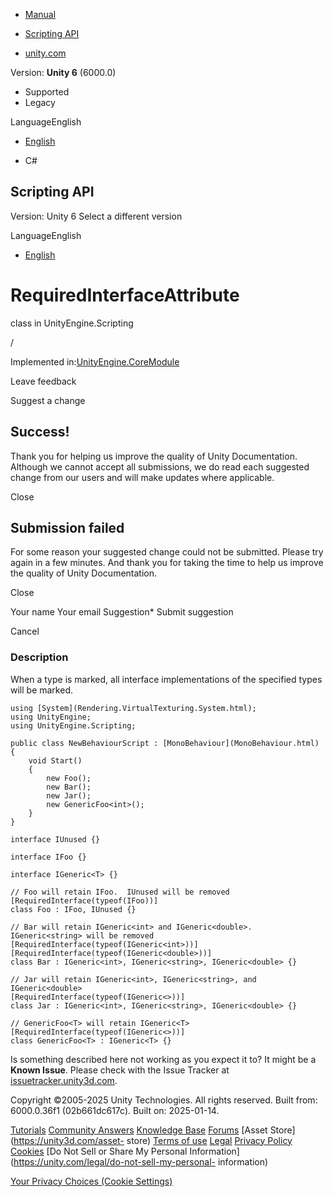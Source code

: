 [ ]()

  * [Manual](../Manual/index.html)
  * [Scripting API](../ScriptReference/index.html)

  * [unity.com](https://unity.com/)

Version: **Unity 6** (6000.0)

  * Supported
  * Legacy

LanguageEnglish

  * [English]()

  * C#

[ ](https://docs.unity3d.com)

## Scripting API

Version: Unity 6 Select a different version

LanguageEnglish

  * [English]()

# RequiredInterfaceAttribute

class in UnityEngine.Scripting

/

Implemented in:[UnityEngine.CoreModule](UnityEngine.CoreModule.html)

Leave feedback

Suggest a change

## Success!

Thank you for helping us improve the quality of Unity Documentation. Although
we cannot accept all submissions, we do read each suggested change from our
users and will make updates where applicable.

Close

## Submission failed

For some reason your suggested change could not be submitted. Please <a>try
again</a> in a few minutes. And thank you for taking the time to help us
improve the quality of Unity Documentation.

Close

Your name Your email Suggestion* Submit suggestion

Cancel

[ ]()

### Description

When a type is marked, all interface implementations of the specified types
will be marked.

    
    
    using [System](Rendering.VirtualTexturing.System.html);
    using UnityEngine;
    using UnityEngine.Scripting;  
      
    public class NewBehaviourScript : [MonoBehaviour](MonoBehaviour.html)
    {
        void Start()
        {
            new Foo();
            new Bar();
            new Jar();
            new GenericFoo<int>();
        }
    }  
      
    interface IUnused {}  
      
    interface IFoo {}  
      
    interface IGeneric<T> {}  
      
    // Foo will retain IFoo.  IUnused will be removed
    [RequiredInterface(typeof(IFoo))]
    class Foo : IFoo, IUnused {}  
      
    // Bar will retain IGeneric<int> and IGeneric<double>.  IGeneric<string> will be removed
    [RequiredInterface(typeof(IGeneric<int>))]
    [RequiredInterface(typeof(IGeneric<double>))]
    class Bar : IGeneric<int>, IGeneric<string>, IGeneric<double> {}  
      
    // Jar will retain IGeneric<int>, IGeneric<string>, and IGeneric<double>
    [RequiredInterface(typeof(IGeneric<>))]
    class Jar : IGeneric<int>, IGeneric<string>, IGeneric<double> {}  
      
    // GenericFoo<T> will retain IGeneric<T>
    [RequiredInterface(typeof(IGeneric<>))]
    class GenericFoo<T> : IGeneric<T> {}
    

Is something described here not working as you expect it to? It might be a
**Known Issue**. Please check with the Issue Tracker at
[issuetracker.unity3d.com](https://issuetracker.unity3d.com).

Copyright ©2005-2025 Unity Technologies. All rights reserved. Built from:
6000.0.36f1 (02b661dc617c). Built on: 2025-01-14.

[Tutorials](https://unity3d.com/learn) [Community
Answers](https://answers.unity3d.com) [Knowledge
Base](https://support.unity3d.com/hc/en-us)
[Forums](https://forum.unity3d.com) [Asset Store](https://unity3d.com/asset-
store) [Terms of use](https://docs.unity3d.com/Manual/TermsOfUse.html)
[Legal](https://unity.com/legal) [Privacy
Policy](https://unity.com/legal/privacy-policy)
[Cookies](https://unity.com/legal/cookie-policy) [Do Not Sell or Share My
Personal Information](https://unity.com/legal/do-not-sell-my-personal-
information)

[Your Privacy Choices (Cookie Settings)](javascript:void\(0\);)

